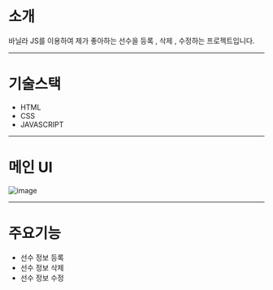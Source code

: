 # 소개 

바닐라 JS를 이용하여 제가 좋아하는 선수을 등록 , 삭제 , 수정하는 프로젝트입니다. 

---

# 기술스택 

- HTML
- CSS
- JAVASCRIPT

---

# 메인 UI

![image](https://github.com/Andante23/vanilajs/assets/98266983/af447303-b622-4107-bbe7-21f2f9a3a24b)

---

# 주요기능 

 - 선수 정보 등록
 - 선수 정보 삭제
 - 선수 정보 수정
